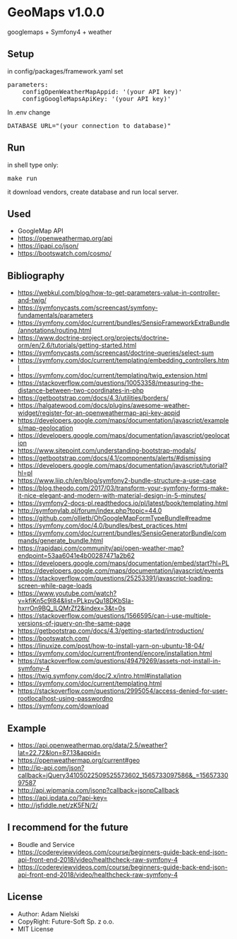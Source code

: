 # GeoMaps v1.0.0
googlemaps + Symfony4 + weather


## Setup
in config/packages/framework.yaml set
<pre>
parameters:
    configOpenWeatherMapAppid: '(your API key)'
    configGoogleMapsApiKey: '(your API key)'    
</pre>

In .env change
<pre>
DATABASE_URL="(your connection to database)"
</pre>


## Run
in shell type only: <pre>make run</pre>
it download vendors, create database and run local server.


## Used
* GoogleMap API
* https://openweathermap.org/api
* https://ipapi.co/json/
* https://bootswatch.com/cosmo/


## Bibliography
* https://webkul.com/blog/how-to-get-parameters-value-in-controller-and-twig/
* https://symfonycasts.com/screencast/symfony-fundamentals/parameters
* https://symfony.com/doc/current/bundles/SensioFrameworkExtraBundle/annotations/routing.html
* https://www.doctrine-project.org/projects/doctrine-orm/en/2.6/tutorials/getting-started.html
* https://symfonycasts.com/screencast/doctrine-queries/select-sum
* https://symfony.com/doc/current/templating/embedding_controllers.html
* https://symfony.com/doc/current/templating/twig_extension.html
* https://stackoverflow.com/questions/10053358/measuring-the-distance-between-two-coordinates-in-php
* https://getbootstrap.com/docs/4.3/utilities/borders/
* https://halgatewood.com/docs/plugins/awesome-weather-widget/register-for-an-openweathermap-api-key-appid
* https://developers.google.com/maps/documentation/javascript/examples/map-geolocation
* https://developers.google.com/maps/documentation/javascript/geolocation
* https://www.sitepoint.com/understanding-bootstrap-modals/
* https://getbootstrap.com/docs/4.1/components/alerts/#dismissing
* https://developers.google.com/maps/documentation/javascript/tutorial?hl=pl
* https://www.liip.ch/en/blog/symfony2-bundle-structure-a-use-case
* https://blog.theodo.com/2017/03/transform-your-symfony-forms-make-it-nice-elegant-and-modern-with-material-design-in-5-minutes/
* https://symfony2-docs-pl.readthedocs.io/pl/latest/book/templating.html
* http://symfonylab.pl/forum/index.php?topic=44.0
* https://github.com/ollietb/OhGoogleMapFormTypeBundle#readme
* https://symfony.com/doc/4.0/bundles/best_practices.html
* https://symfony.com/doc/current/bundles/SensioGeneratorBundle/commands/generate_bundle.html
* https://rapidapi.com/community/api/open-weather-map?endpoint=53aa6041e4b00287471a2b62
* https://developers.google.com/maps/documentation/embed/start?hl=PL
* https://developers.google.com/maps/documentation/javascript/events
* https://stackoverflow.com/questions/25253391/javascript-loading-screen-while-page-loads
* https://www.youtube.com/watch?v=kfiKn5c9l84&list=PLkpvQu18DKbSIa-hxrrOn9BQ_ILQMrZf2&index=3&t=0s
* https://stackoverflow.com/questions/1566595/can-i-use-multiple-versions-of-jquery-on-the-same-page
* https://getbootstrap.com/docs/4.3/getting-started/introduction/
* https://bootswatch.com/
* https://linuxize.com/post/how-to-install-yarn-on-ubuntu-18-04/
* https://symfony.com/doc/current/frontend/encore/installation.html
* https://stackoverflow.com/questions/49479269/assets-not-install-in-symfony-4
* https://twig.symfony.com/doc/2.x/intro.html#installation
* https://symfony.com/doc/current/templating.html
* https://stackoverflow.com/questions/2995054/access-denied-for-user-rootlocalhost-using-passwordno
* https://symfony.com/download


## Example
* https://api.openweathermap.org/data/2.5/weather?lat=22.72&lon=87.13&appid=<number>
* https://openweathermap.org/current#geo
* http://ip-api.com/json?callback=jQuery34105022509525573602_1565733097586&_=1565733097587
* http://api.wipmania.com/jsonp?callback=jsonpCallback
* https://api.ipdata.co/?api-key=<your key>
* http://jsfiddle.net/zK5FN/2/


## I recommend for the future
* Boudle and Service
* https://codereviewvideos.com/course/beginners-guide-back-end-json-api-front-end-2018/video/healthcheck-raw-symfony-4
* https://codereviewvideos.com/course/beginners-guide-back-end-json-api-front-end-2018/video/healthcheck-raw-symfony-4


## License
* Author: Adam Nielski
* CopyRight: Future-Soft Sp. z o.o.
* MIT License
